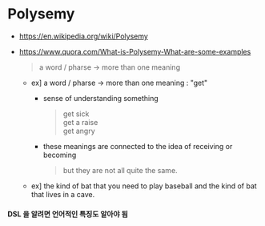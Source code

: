 # Polysemy  

* https://en.wikipedia.org/wiki/Polysemy  

* https://www.quora.com/What-is-Polysemy-What-are-some-examples  
  > a word / pharse -> more than one meaning  
  * ex] a word / pharse -> more than one meaning : "get"  
    * sense of understanding something  
      > get sick  
      > get a raise  
      > get angry  
    * these meanings are connected to the idea of receiving or becoming  
      > but they are not all quite the same.  
  
  * ex] the kind of bat that you need to play baseball and the kind of bat that lives in a cave.  
  
#### DSL 을 알려면 언어적인 특징도 알아야 됨  
